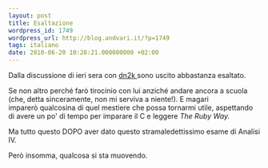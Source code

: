 ```yaml
---
layout: post
title: Esaltazione
wordpress_id: 1749
wordpress_url: http://blog.andvari.it/?p=1749
tags: italiano
date: 2010-06-20 10:28:21.000000000 +02:00
---
```

<div>

Dalla discussione di ieri sera con <a href="http://www.rubboli.it">dn2k </a>sono uscito abbastanza esaltato.

Se non altro perché farò tirocinio con lui anziché andare ancora a scuola (che, detta sinceramente, non mi serviva a niente!). E magari imparerò qualcosina di quel mestiere che possa tornarmi utile, aspettando di avere un po' di tempo per imparare il C e leggere <em>The Ruby Way.</em>

Ma tutto questo DOPO aver dato questo stramaledettissimo esame di Analisi IV.

Però insomma, qualcosa si sta muovendo.

</div>
